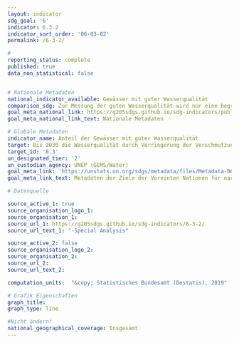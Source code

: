 ```yaml
---
layout: indicator
sdg_goal: '6'
indicator: 6.3.2
indicator_sort_order: '06-03-02'
permalink: /6-3-2/

#
reporting_status: complete
published: true
data_non_statistical: false


# Nationale Metadaten
national_indicator_available: Gewässer mit guter Wasserqualität
comparison_sdg: Zur Messung der guten Wasserqualität wird nur eine begrenzte Auswahl der in den Metadaten gelisteten Parameter verwendet. Desweiteren werden nur stehende Gewässer und Fließgewässer berücksichtigt und keine Grundwasserkörper.  
goal_meta_national_link: https://g205sdgs.github.io/sdg-indicators/public/MetaDe/6.3.2.pdf
goal_meta_national_link_text: Nationale Metadaten

# Globale Metadaten
indicator_name: Anteil der Gewässer mit guter Wasserqualität
target: Bis 2030 die Wasserqualität durch Verringerung der Verschmutzung, Beendigung des Einbringens und Minimierung der Freisetzung gefährlicher Chemikalien und Stoffe, Halbierung des Anteils unbehandelten Abwassers und eine beträchtliche Steigerung der Wiederaufbereitung und gefahrlosen Wiederverwendung weltweit verbessern
target_id: '6.3'
un_designated_tier: '2'
un_custodian_agency: UNEP (GEMS/Water)
goal_meta_link: 'https://unstats.un.org/sdgs/metadata/files/Metadata-06-03-02.pdf'
goal_meta_link_text: Metadaten der Ziele der Vereinten Nationen für nachhaltige Entwicklung

# Datenquelle

source_active_1: true
source_organisation_logo_1:
source_organisation_1:
source_url_1: https://g205sdgs.github.io/sdg-indicators/6-3-2/
source_url_text_1: "-Special Analysis"

source_active_2: false
source_organisation_logo_2:
source_organisation_2:
source_url_2:
source_url_text_2:

computation_units:  "&copy; Statistisches Bundesamt (Destatis), 2019"

# Grafik Eigenschaften
graph_title:
graph_type: line

#Nicht ändern!
national_geographical_coverage: Insgesamt
---
```

